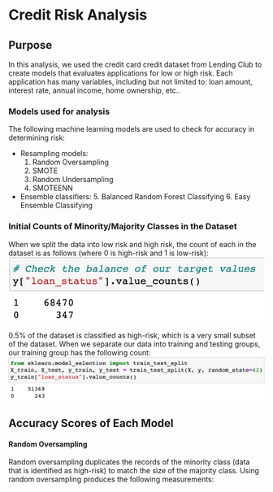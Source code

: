 # Credit Risk Analysis

## Purpose
In this analysis, we used the credit card credit dataset from Lending Club to create models that evaluates applications for low or high risk. Each application has many variables, including but not limited to: loan amount, interest rate, annual income, home ownership, etc..

### Models used for analysis
The following machine learning models are used to check for accuracy in determining risk:

- Resampling models:
  1. Random Oversampling
  2. SMOTE
  3. Random Undersampling
  4. SMOTEENN
- Ensemble classifiers:
  5. Balanced Random Forest Classifying
  6. Easy Ensemble Classifying

### Initial Counts of Minority/Majority Classes in the Dataset
When we split the data into low risk and high risk, the count of each in the dataset is as follows (where 0 is high-risk and 1 is low-risk):
![HighvLow](Resources/HighvLow.png)

0.5% of the dataset is classified as high-risk, which is a very small subset of the dataset. When we separate our data into training and testing groups, our training group has the following count:
![HighvLowTraining](Resources/HighvLowTraining.png)

## Accuracy Scores of Each Model
#### Random Oversampling
Random oversampling duplicates the records of the minority class (data that is identified as high-risk) to match the size of the majority class. Using random oversampling produces the following measurements:
